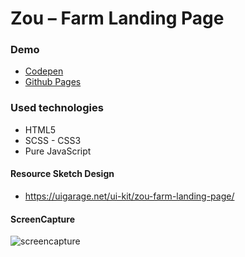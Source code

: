 # Zou – Farm Landing Page

### Demo
* [Codepen](https://codepen.io/mustafadalga/pen/KKgYJxP) 
* [Github Pages](https://mustafadalga.github.io/farm-landing-page/)


### Used technologies
 * HTML5  
 * SCSS - CSS3
 * Pure JavaScript

#### Resource Sketch Design
 * https://uigarage.net/ui-kit/zou-farm-landing-page/
 
 #### ScreenCapture
 ![screencapture](https://user-images.githubusercontent.com/25087769/105427205-af700480-5c5d-11eb-80f9-b779df7f43ff.png)

